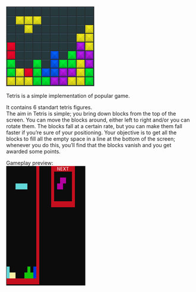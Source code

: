 ![alt text](Images/logoTetris.png "logo")  

Tetris is a simple implementation of popular game.  

It contains 6 standart tetris figures.  
The aim in Tetris is simple; you bring down blocks from the top of the screen. 
You can move the blocks around, either left to right and/or you can rotate them. 
The blocks fall at a certain rate, but you can make them fall faster if you’re sure of your positioning. 
Your objective is to get all the blocks to fill all the empty space in a line at the bottom of the screen; 
whenever you do this, you’ll find that the blocks vanish and you get awarded some points.  

Gameplay preview:  
![alt text](Images/gameplay.png "logo")